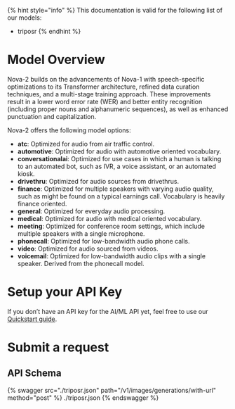 [#references:start]: <> ({ "template": "openapi" })
{% hint style="info" %}
This documentation is valid for the following list of our models:
* triposr
{% endhint %}

# Model Overview
Nova-2 builds on the advancements of Nova-1 with speech-specific optimizations to its Transformer architecture, refined data curation techniques, and a multi-stage training approach. These improvements result in a lower word error rate (WER) and better entity recognition (including proper nouns and alphanumeric sequences), as well as enhanced punctuation and capitalization.

Nova-2 offers the following model options:
- **atc**: Optimized for audio from air traffic control.
- **automotive**: Optimized for audio with automotive oriented vocabulary.
- **conversationalai**: Optimized for use cases in which a human is talking to an automated bot, such as IVR, a voice assistant, or an automated kiosk.
- **drivethru**: Optimized for audio sources from drivethrus.
- **finance**: Optimized for multiple speakers with varying audio quality, such as might be found on a typical earnings call. Vocabulary is heavily finance oriented.
- **general**: Optimized for everyday audio processing.
- **medical**: Optimized for audio with medical oriented vocabulary.
- **meeting**: Optimized for conference room settings, which include multiple speakers with a single microphone.
- **phonecall**: Optimized for low-bandwidth audio phone calls.
- **video**: Optimized for audio sourced from videos.
- **voicemail**: Optimized for low-bandwidth audio clips with a single speaker. Derived from the phonecall model.

# Setup your API Key
If you don’t have an API key for the AI/ML API yet, feel free to use our [Quickstart guide](https://docs.aimlapi.com/quickstart/setting-up).

# Submit a request
## API Schema
{% swagger src="./triposr.json" path="/v1/images/generations/with-url" method="post" %}
./triposr.json
{% endswagger %}


[#references:end]: <> ({})
